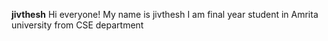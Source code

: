 **jivthesh**
Hi everyone!
My name is jivthesh I am final year student in Amrita university from CSE department                                            
